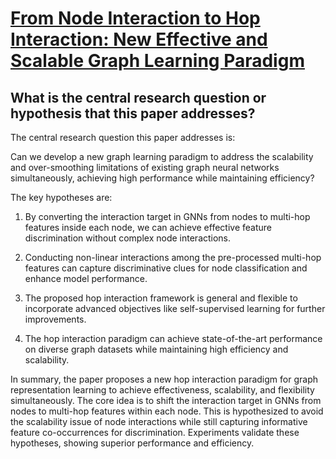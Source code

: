 # [From Node Interaction to Hop Interaction: New Effective and Scalable   Graph Learning Paradigm](https://arxiv.org/abs/2211.11761)

## What is the central research question or hypothesis that this paper addresses?

 The central research question this paper addresses is:

Can we develop a new graph learning paradigm to address the scalability and over-smoothing limitations of existing graph neural networks simultaneously, achieving high performance while maintaining efficiency?

The key hypotheses are:

1) By converting the interaction target in GNNs from nodes to multi-hop features inside each node, we can achieve effective feature discrimination without complex node interactions.

2) Conducting non-linear interactions among the pre-processed multi-hop features can capture discriminative clues for node classification and enhance model performance. 

3) The proposed hop interaction framework is general and flexible to incorporate advanced objectives like self-supervised learning for further improvements.

4) The hop interaction paradigm can achieve state-of-the-art performance on diverse graph datasets while maintaining high efficiency and scalability.

In summary, the paper proposes a new hop interaction paradigm for graph representation learning to achieve effectiveness, scalability, and flexibility simultaneously. The core idea is to shift the interaction target in GNNs from nodes to multi-hop features within each node. This is hypothesized to avoid the scalability issue of node interactions while still capturing informative feature co-occurrences for discrimination. Experiments validate these hypotheses, showing superior performance and efficiency.
